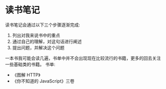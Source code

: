 # 读书笔记
读书笔记会通过以下三个步骤逐渐完成:

1. 列出对我来说书中的重点
2. 通过自己的理解，对这句话进行阐述
3. 提出问题，并解决这个问题

一本书我可能会读几遍，书单中并不会出现现在比较流行的书籍，更多的回去关注一些基础类的书籍。
书单: 
- 《图解 HTTP》
- 《你不知道的 JavaScript》三卷